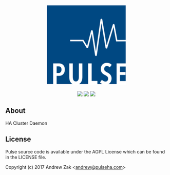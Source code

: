 <p align="center">
<img src="pulse-logo.png" width="250">
<br><br>
<a href="https://travis-ci.org/Syleron/Pulse"><img src="https://travis-ci.org/Syleron/Pulse.svg?branch=master"><a/>
<a href="https://godoc.org/github.com/Syleron/Pulse"><img src="https://godoc.org/github.com/Syleron/Pulse?status.svg"><a/>
<a href="https://www.gnu.org/licenses/agpl-3.0"><img src="https://img.shields.io/badge/License-AGPL%20v3-blue.svg"><a/>
</p>
  
## About
HA Cluster Daemon

## License
Pulse source code is available under the AGPL License which can be found in the LICENSE file.

Copyright (c) 2017 Andrew Zak <<andrew@pulseha.com>>
